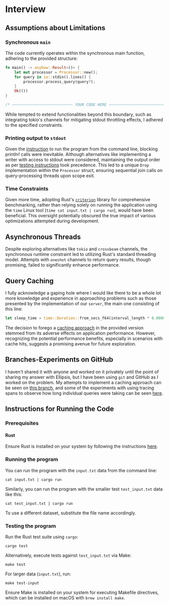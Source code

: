 # Interview

## Assumptions about Limitations

### Synchronous `main`

The code currently operates within the synchronous main function, adhering to the
provided structure:

```rust
fn main() -> anyhow::Result<()> {
    let mut processor = Processor::new();
    for query in io::stdin().lines() {
        processor.process_query(query?);
    }
    Ok(())
}

/* ~~~~~~~~~~~~~~~~~~~~~~~~~~~ YOUR CODE HERE ~~~~~~~~~~~~~~~~~~~~~~~~~~~ */
```

While tempted to extend functionalities beyond this boundary, such as integrating
tokio's channels for mitigating stdout throttling effects, I adhered to the specified
constraints.

### Printing output to `stdout`

Given the [instruction](INSTRUCTIONS.md#to-run-the-program) to run the program
from the command line, blocking println! calls were inevitable. Although alternatives
like implementing a writer with access to stdout were considered, maintaining the output
order as per [testing instructions](./INSTRUCTIONS.md#test-input) took precedence. This
led to a unique `Drop` implementation within the `Processor` struct, ensuring sequential
join calls on query-processing threads upon scope exit.

### Time Constraints

Given more time, adopting Rust's [`criterion`](https://docs.rs/criterion/latest/criterion/)
library for comprehensive benchmarking, rather than relying solely on running the application
using the `time` Linux tool (`time cat input.txt | cargo run`), would have been beneficial.
This oversight potentially obscured the true impact of various optimizations attempted during
development.

## Asynchronous Threads

Despite exploring alternatives like `tokio` and `crossbeam` channels, the synchronous runtime
constraint led to utilizing Rust's standard threading model. Attempts with `oneshot` channels to
return query results, though promising, failed to significantly enhance performance.

## Query Caching

I fully acknowledge a gaping hole where I would like there to be a whole lot more knowledge and
experience in approaching problems such as those presented by the implementation of our `server`,
the main one consisting of this line:

```rust
let sleep_time = time::Duration::from_secs_f64(interval_length * 0.00001);
```

The decision to forego a [caching approach](https://github.com/suchapalaver/interview/pull/8)
in the provided version stemmed from its adverse effects on application performance. However,
recognizing the potential performance benefits, especially in scenarios with cache hits,
suggests a promising avenue for future exploration.

## Branches-Experiments on GitHub

I haven't shared it with anyone and worked on it privately until the point of sharing my
answer with Ellipsis, but I have been using `git` and GitHub as I worked on the problem. My
attempts to implement a caching approach can be seen on [this branch](https://github.com/suchapalaver/interview/pull/8),
and some of the experiments with using tracing spans to observe how long individual queries
were taking can be seen [here](https://github.com/suchapalaver/interview/pull/10).

## Instructions for Running the Code

### Prerequisites

#### Rust

Ensure Rust is installed on your system by following the instructions [here](https://www.rust-lang.org/tools/install).

### Running the program

You can run the program with the `input.txt` data from the command line:

```terminal
cat input.txt | cargo run
```

Similarly, you can run the program with the smaller test `test_input.txt` data like this:

```terminal
cat test_input.txt | cargo run
```

To use a different dataset, substitute the file name accordingly.

### Testing the program

Run the Rust test suite using `cargo`:

```terminal 
cargo test
```

Alternatively, execute tests against `test_input.txt` via Make:

```terminal
make test
```

For larger data (`input.txt`), run:

```terminal
make test-input
```

Ensure Make is installed on your system for executing Makefile directives, which can be
installed on macOS with `brew install make`.
